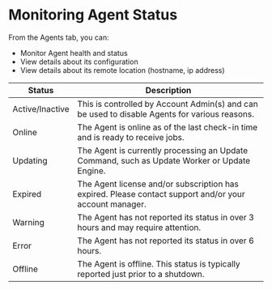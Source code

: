 # Monitoring Agent Status

From the Agents tab, you can:

* Monitor Agent health and status
* View details about its configuration
* View details about its remote location (hostname, ip address)

| Status          | Description                                                                                            |
| --------------- | ------------------------------------------------------------------------------------------------------ |
| Active/Inactive | This is controlled by Account Admin(s) and can be used to disable Agents for various reasons.          |
| Online          | The Agent is online as of the last check-in time and is ready to receive jobs.                         |
| Updating        | The Agent is currently processing an Update Command, such as Update Worker or Update Engine.           |
| Expired         | The Agent license and/or subscription has expired. Please contact support and/or your account manager. |
| Warning         | The Agent has not reported its status in over 3 hours and may require attention.                       |
| Error           | The Agent has not reported its status in over 6 hours.                                                 |
| Offline         | The Agent is offline. This status is typically reported just prior to a shutdown.                      |
